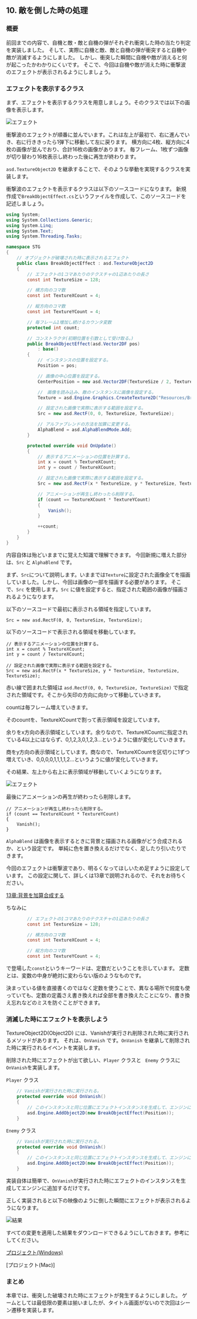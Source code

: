 ﻿## 10. 敵を倒した時の処理

### 概要

前回までの内容で、自機と敵・敵と自機の弾がそれぞれ衝突した時の当たり判定を実装しました。
そして、実際に自機と敵、敵と自機の弾が衝突すると自機や敵が消滅するようにしました。
しかし、衝突した瞬間に自機や敵が消えると何が起こったかわかりにくいです。
そこで、今回は自機や敵が消えた時に衝撃波のエフェクトが表示されるようにしましょう。

### エフェクトを表示するクラス

まず、エフェクトを表示するクラスを用意しましょう。そのクラスでは以下の画像を表示します。

![エフェクト](img/10_BreakObject.png)

衝撃波のエフェクトが順番に並んでいます。これは左上が最初で、右に進んでいき、右に行ききったら1弾下に移動して左に戻ります。
横方向に4枚、縦方向に4枚の画像が並んでおり、合計16枚の画像があります。
毎フレーム、1枚ずつ画像が切り替わり16枚表示し終わった後に再生が終わります。

`asd.TextureObject2D` を継承することで、そのような挙動を実現するクラスを実装します。

衝撃波のエフェクトを表示するクラスは以下のソースコードになります。
新規作成で`BreakObjectEffect.cs`というファイルを作成して、このソースコードを記述しましょう。

```cs
using System;
using System.Collections.Generic;
using System.Linq;
using System.Text;
using System.Threading.Tasks;

namespace STG
{
	// オブジェクトが破壊された時に表示されるエフェクト
	public class BreakObjectEffect : asd.TextureObject2D
	{
		// エフェクトの1コマあたりのテクスチャの1辺あたりの長さ
		const int TextureSize = 128;

		// 横方向のコマ数
		const int TextureXCount = 4;

		// 縦方向のコマ数
		const int TextureYCount = 4;

		// 毎フレーム1増加し続けるカウンタ変数
		protected int count;

		// コンストラクタ(初期位置を引数として受け取る。)
		public BreakObjectEffect(asd.Vector2DF pos)
			: base()
		{
			// インスタンスの位置を設定する。
			Position = pos;

			// 画像の中心位置を設定する。
			CenterPosition = new asd.Vector2DF(TextureSize / 2, TextureSize / 2);

			//　画像を読み込み、敵のインスタンスに画像を設定する。
			Texture = asd.Engine.Graphics.CreateTexture2D("Resources/BreakObject.png");

			// 設定された画像で実際に表示する範囲を設定する。
			Src = new asd.RectF(0, 0, TextureSize, TextureSize);

			// アルファブレンドの方法を加算に変更する。
			AlphaBlend = asd.AlphaBlendMode.Add;
		}

		protected override void OnUpdate()
		{
			// 表示するアニメーションの位置を計算する。
			int x = count % TextureXCount;
			int y = count / TextureXCount;

			// 設定された画像で実際に表示する範囲を設定する。
			Src = new asd.RectF(x * TextureSize, y * TextureSize, TextureSize, TextureSize);

			// アニメーションが再生し終わったら削除する。
			if (count == TextureXCount * TextureYCount)
			{
				Vanish();
			}

			++count;
		}
	}
}

```

内容自体は殆どいままでに覚えた知識で理解できます。
今回新規に増えた部分は、`Src` と `AlphaBlend` です。

まず、`Src`について説明します。いままでは`Texture`に設定された画像全てを描画していました。しかし、今回は画像の一部を描画する必要があります。
そこで、`Src` を使用します。` Src ` に値を設定すると、指定された範囲の画像が描画されるようになります。

以下のソースコードで最初に表示される領域を指定しています。

```
Src = new asd.RectF(0, 0, TextureSize, TextureSize);
```

以下のソースコードで表示される領域を移動しています。

```
// 表示するアニメーションの位置を計算する。
int x = count % TextureXCount;
int y = count / TextureXCount;

// 設定された画像で実際に表示する範囲を設定する。
Src = new asd.RectF(x * TextureSize, y * TextureSize, TextureSize, TextureSize);
```

赤い線で囲まれた領域は `asd.RectF(0, 0, TextureSize, TextureSize)` で指定された領域です。そこから矢印の方向に向かって移動していきます。

countは毎フレーム増えていきます。

そのcountを、TextureXCountで割って表示領域を設定しています。

余りをx方向の表示領域としています。余りなので、TextureXCountに指定されている4以上にはならず、0,1,2,3,0,1,2,3...というように値が変化していきます。

商をy方向の表示領域としています。商なので、TextureXCountを区切りに1ずつ増えていき、0,0,0,0,1,1,1,1,2...というように値が変化していきます。

その結果、左上から右上に表示領域が移動していくようになります。

![エフェクト](img/10_BreakObject_Area.png)

最後にアニメーションの再生が終わったら削除します。

```
// アニメーションが再生し終わったら削除する。
if (count == TextureXCount * TextureYCount)
{
	Vanish();
}
```

`AlphaBlend` は画像を表示するときに背景と描画される画像がどう合成されるか、という設定です。
単純に色を置き換えるだけでなく、足したり引いたりできます。

今回のエフェクトは衝撃波であり、明るくなってほしいため足すように設定しています。
この設定に関して、詳しくは13章で説明されるので、それをお待ちください。

[13章:背景を加算合成する](13.md#sec4)


ちなみに
```cs
		// エフェクトの1コマあたりのテクスチャの1辺あたりの長さ
		const int TextureSize = 128;

		// 横方向のコマ数
		const int TextureXCount = 4;

		// 縦方向のコマ数
		const int TextureYCount = 4;

```
で登場した`const`というキーワードは、定数だということを示しています。
定数とは、変数の中身が絶対に変わらない版のようなものです。

決まっている値を直接書くのではなく定数を使うことで、異なる場所で何度も使っていても、定数の定義さえ書き換えれば全部を書き換えたことになり、書き換え忘れなどのミスを防ぐことができます。


### 消滅した時にエフェクトを表示しよう

TextureObject2D(Object2D) には、Vanishが実行され削除された時に実行されるメソッドがあります。
それは、`OnVanish` です。`OnVanish` を継承して削除された時に実行されるイベントを実装します。

削除された時にエフェクトが出て欲しい、`Player` クラスと ` Enemy` クラスに`OnVanish`を実装します。

`Player` クラス

```cs
	// Vanishが実行された時に実行される。
	protected override void OnVanish()
	{
		// このインスタンスと同じ位置にエフェクトインスタンスを生成して、エンジンに追加する。
		asd.Engine.AddObject2D(new BreakObjectEffect(Position));
	}
```

`Enemy` クラス

```cs
	// Vanishが実行された時に実行される。
	protected override void OnVanish()
	{
		// このインスタンスと同じ位置にエフェクトインスタンスを生成して、エンジンに追加する。
		asd.Engine.AddObject2D(new BreakObjectEffect(Position));
	}
```
実装自体は簡単で、`OnVanish`が実行された時にエフェクトのインスタンスを生成してエンジンに追加するだけです。

正しく実装されると以下の映像のように倒した瞬間にエフェクトが表示されるようになります。

![結果](img/10_video.gif)


すべての変更を適用した結果をダウンロードできるようにしておきます。参考にしてください。

[プロジェクト(Windows)](Projects/STG10.zip?raw=true)

[プロジェクト(Mac)]

### まとめ

本章では、衝突した破壊された時にエフェクトが発生するようにしました。
ゲームとしては最低限の要素は揃いましたが、タイトル画面がないので次回はシーン遷移を実装します。

